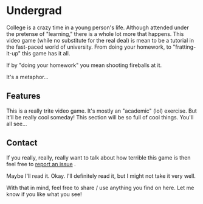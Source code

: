 # Undergrad

College is a crazy time in a young person's life. Although attended under the
pretense of "learning," there is a whole lot more that happens. This video
game (while no substitute for the real deal) is mean to be a tutorial in the
fast-paced world of university. From doing your homework, to "fratting-it-up"
this game has it all.

If by "doing your homework" you mean shooting fireballs at it.

It's a metaphor...

## Features

This is a really trite video game. It's mostly an "academic" (lol) exercise.
But it'll be really cool someday! This section will be so full of cool things.
You'll all see...

## Contact

If you really, really, really want to talk about how terrible this game is
then feel free to [report an issue](https://github.com/rsnively/Undergrad/issues?state=open) .

Maybe I'll read it. Okay. I'll definitely read it, but I might not take
it very well.

With that in mind, feel free to share / use anything you find on here. Let me know if you like what you see!
